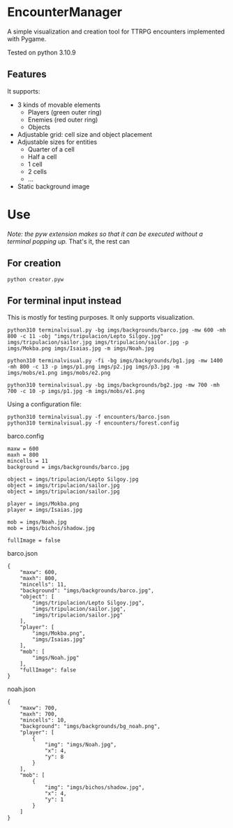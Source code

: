 
# EncounterManager

A simple visualization and creation tool for TTRPG encounters implemented with Pygame.

Tested on python 3.10.9

## Features

It supports:
- 3 kinds of movable elements
  - Players (green outer ring)
  - Enemies (red outer ring)
  - Objects
- Adjustable grid: cell size and object placement
- Adjustable sizes for entities
  - Quarter of a cell
  - Half a cell
  - 1 cell
  - 2 cells
  - ...
- Static background image



# Use

_Note: the pyw extension makes so that it can be executed without a terminal popping up._
That's it, the rest can 

## For creation

```
python creator.pyw
```


## For terminal input instead

This is mostly for testing purposes. It only supports visualization.

```
python310 terminalvisual.py -bg imgs/backgrounds/barco.jpg -mw 600 -mh 800 -c 11 -obj "imgs/tripulacion/Lepto Silgoy.jpg" imgs/tripulacion/sailor.jpg imgs/tripulacion/sailor.jpg -p imgs/Mokba.png imgs/Isaias.jpg -m imgs/Noah.jpg
```

```
python310 terminalvisual.py -fi -bg imgs/backgrounds/bg1.jpg -mw 1400 -mh 800 -c 13 -p imgs/p1.png imgs/p2.jpg imgs/p3.jpg -m imgs/mobs/e1.png imgs/mobs/e2.png
```

```
python310 terminalvisual.py -bg imgs/backgrounds/bg2.jpg -mw 700 -mh 700 -c 10 -p imgs/p1.jpg -m imgs/mobs/e1.png
```

Using a configuration file:

```
python310 terminalvisual.py -f encounters/barco.json
python310 terminalvisual.py -f encounters/forest.config
```

barco.config
```
maxw = 600
maxh = 800
mincells = 11
background = imgs/backgrounds/barco.jpg

object = imgs/tripulacion/Lepto Silgoy.jpg
object = imgs/tripulacion/sailor.jpg
object = imgs/tripulacion/sailor.jpg

player = imgs/Mokba.png
player = imgs/Isaias.jpg

mob = imgs/Noah.jpg
mob = imgs/bichos/shadow.jpg

fullImage = false
```

barco.json
```
{
    "maxw": 600,
    "maxh": 800,
    "mincells": 11,
    "background": "imgs/backgrounds/barco.jpg",
    "object": [
        "imgs/tripulacion/Lepto Silgoy.jpg",
        "imgs/tripulacion/sailor.jpg",
        "imgs/tripulacion/sailor.jpg"
    ],
    "player": [
        "imgs/Mokba.png",
        "imgs/Isaias.jpg"
    ],
    "mob": [
        "imgs/Noah.jpg"
    ],
    "fullImage": false
}
```

noah.json
```
{
    "maxw": 700,
    "maxh": 700,
    "mincells": 10,
    "background": "imgs/backgrounds/bg_noah.png",
    "player": [
        {
            "img": "imgs/Noah.jpg",
            "x": 4,
            "y": 8
        }
    ],
    "mob": [
        {
            "img": "imgs/bichos/shadow.jpg",
            "x": 4,
            "y": 1
        }
    ]
}
```


